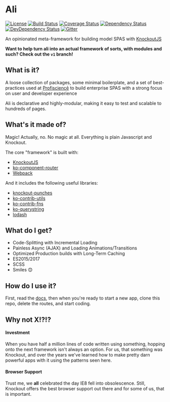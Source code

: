 # Ali

[![License][license_badge]][license_link]
[![Build Status][travis_badge]][travis_link]
[![Coverage Status][coveralls_badge]][coveralls_link]
[![Dependency Status][david_dm_badge]][david_dm_link]
[![DevDependency Status][david_dm_dev_badge]][david_dm_dev_link]
[![Gitter][gitter_badge]][gitter_link]

An opinionated meta-framework for building model SPAS with [KnockoutJS][knockout]

**Want to help turn ali into an actual framework of sorts, with modules and such? Check out the `v1` branch!**

## What is it?

A loose collection of packages, some minimal boilerplate, and a set of best-practices
used at [Profisciencē][profiscience] to build enterprise SPAS with a
strong focus on user and developer experience

Ali is declarative and highly-modular, making it easy to test and scalable to hundreds
of pages.

## What's it made of?

Magic! Actually, no. No magic at all. Everything is plain Javascript and Knockout.

The core "framework" is built with:
  - [KnockoutJS][knockout]
  - [ko-component-router][ko-component-router]
  - [Webpack][webpack]

And it includes the following useful libraries:
  - [knockout-punches][knockout-punches]
  - [ko-contrib-utils][ko-contrib-utils]
  - [ko-contrib-fns][ko-contrib-fns]
  - [ko-querystring][ko-querystring]
  - [lodash][lodash]

## What do I get?

  - Code-Splitting with Incremental Loading
  - Painless Async (AJAX) and Loading Animations/Transitions
  - Optimized Production builds with Long-Term Caching
  - ES2015/2017
  - SCSS
  - Smiles :blush:

## How do I use it?

First, read the [docs](https://caseyWebb.github.io/ali), then when you're ready
to start a new app, clone this repo, delete the routes, and start coding.

## Why not X!?!?

#### Investment

When you have half a million lines of code written using something, hopping onto
the next framework isn't always an option. For us, that something was Knockout,
and over the years we've learned how to make pretty darn powerful apps with it
using the patterns seen here.

#### Browser Support

Trust me, we **all** celebrated the day IE8 fell into obsolescence. Still, Knockout
offers the best browser support out there and for some of us, that is important.

[license_badge]: https://img.shields.io/github/license/caseyWebb/ali.svg
[license_link]: http://www.wtfpl.net/
[travis_badge]: https://img.shields.io/travis/caseyWebb/ali/master.svg?maxAge=2592000
[travis_link]: https://travis-ci.org/caseyWebb/ali/
[coveralls_badge]: https://img.shields.io/coveralls/caseyWebb/ali.svg?maxAge=2592000
[coveralls_link]: https://coveralls.io/github/caseyWebb/ali
[david_dm_badge]: https://img.shields.io/david/caseyWebb/ali.svg?maxAge=2592000
[david_dm_link]: https://david-dm.org/caseyWebb/ali
[david_dm_dev_badge]: https://img.shields.io/david/dev/caseyWebb/ali.svg?maxAge=2592000
[david_dm_dev_link]: https://david-dm.org/caseyWebb/ali#info=dev
[gitter_badge]: https://img.shields.io/gitter/room/Profiscience/ali.svg
[gitter_link]: https://gitter.im/Profiscience/ali

[profiscience]: http://profiscience.com
[knockout]: http://knockoutjs.com
[knockout-punches]: https://mbest.github.io/knockout.punches/
[ko-component-router]: https://github.com/Profiscience/ko-component-router
[ko-contrib-utils]: https://github.com/Profiscience/ko-contrib-utils
[ko-contrib-fns]: https://github.com/Profiscience/ko-contrib-fns
[ko-querystring]: https://github.com/Profiscience/ko-querystring
[lodash]: https://lodash.com
[webpack]: https://webpack.js.org
